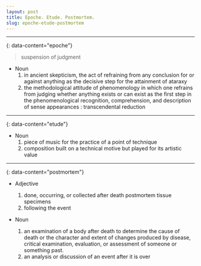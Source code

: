 ```yaml
---
layout: post
title: Epoche. Etude. Postmortem.
slug: epoche-etude-postmortem 
---
```



---
{: data-content="epoche"}

>suspension of judgment

- Noun
    1. in ancient skepticism,  the act of refraining from any conclusion for or against anything as the decisive step for the attainment of ataraxy
    2. the methodological attitude of phenomenology in which one refrains from judging whether anything exists or can exist as the first step in the phenomenological recognition, comprehension, and description of sense appearances : transcendental reduction

---
{: data-content="etude"}

- Noun
    1. piece of music for the practice of a point of technique
    2. composition built on a technical motive but played for its artistic value

---
{: data-content="postmortem"}

- Adjective
    1. done, occurring, or collected after death postmortem tissue specimens
    2. following the event

- Noun
    1. an examination of a body after death to determine the cause of death or the character and extent of changes produced by disease, critical examination, evaluation, or assessment of someone or something past.
    2. an analysis or discussion of an event after it is over